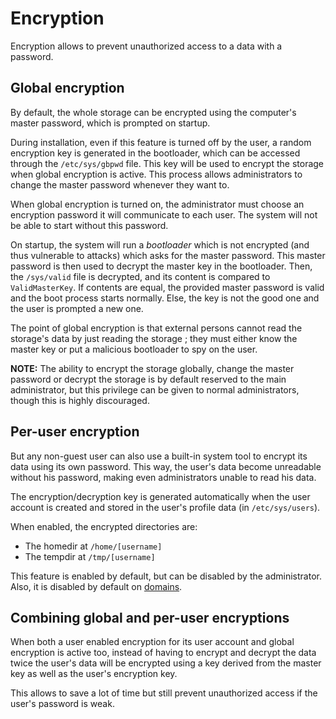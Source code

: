 # Encryption

Encryption allows to prevent unauthorized access to a data with a password.

## Global encryption

By default, the whole storage can be encrypted using the computer's master password, which is prompted on startup.

During installation, even if this feature is turned off by the user, a random encryption key is generated in the bootloader, which can be accessed through the `/etc/sys/gbpwd` file. This key will be used to encrypt the storage when global encryption is active.
This process allows administrators to change the master password whenever they want to.

When global encryption is turned on, the administrator must choose an encryption password it will communicate to each user. The system will not be able to start without this password.

On startup, the system will run a _bootloader_ which is not encrypted (and thus vulnerable to attacks) which asks for the master password. This master password is then used to decrypt the master key in the bootloader. Then, the `/sys/valid` file is decrypted, and its content is compared to `ValidMasterKey`. If contents are equal, the provided master password is valid and the boot process starts normally. Else, the key is not the good one and the user is prompted a new one.

The point of global encryption is that external persons cannot read the storage's data by just reading the storage ; they must either know the master key or put a malicious bootloader to spy on the user.

**NOTE:** The ability to encrypt the storage globally, change the master password or decrypt the storage is by default reserved to the main administrator, but this privilege can be given to normal administrators, though this is highly discouraged.

## Per-user encryption

But any non-guest user can also use a built-in system tool to encrypt its data using its own password. This way, the user's data become unreadable without his password, making even administrators unable to read his data.

The encryption/decryption key is generated automatically when the user account is created and stored in the user's profile data (in `/etc/sys/users`).

When enabled, the encrypted directories are:

- The homedir at `/home/[username]`
- The tempdir at `/tmp/[username]`

This feature is enabled by default, but can be disabled by the administrator. Also, it is disabled by default on [domains](domains.md).

## Combining global and per-user encryptions

When both a user enabled encryption for its user account and global encryption is active too, instead of having to encrypt and decrypt the data twice the user's data will be encrypted using a key derived from the master key as well as the user's encryption key.

This allows to save a lot of time but still prevent unauthorized access if the user's password is weak.
